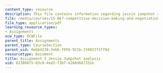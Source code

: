 ```yaml
---
content_type: resource
description: This file contains information regarding jessie jumpshot analysis.
file: /media/courses/15-067-competitive-decision-making-and-negotiation-spring-2011/0238687503c84ed2f3bfe268d687331e_MIT15_067S11_assgn05.pdf
file_type: application/pdf
learning_resource_types:
- Assignments
ocw_type: OCWFile
parent_title: Assignments
parent_type: CourseSection
parent_uid: 0ebbd238-3ebb-f9f8-921b-159023f2ff9d
resourcetype: Document
title: Assignment 5 Jessie Jumpshot analysis
uid: 02386875-03c8-4ed2-f3bf-e268d687331e
---
```

